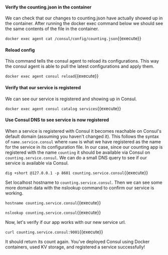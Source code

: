 #### Verify the counting.json in the container
We can check that our changes to counting.json have actually showed up in the container. After running the docker exec command below we should see the same contents of the file in the container.

`docker exec agent cat /consul/config/counting.json`{{execute}}

#### Reload config
This command tells the consul agent to reload its configurations. This way the consul agent is able to pull the latest configurations and apply them.

`docker exec agent consul reload`{{execute}}

#### Verify that our service is registered 
We can see our service is registered and showing up in Consul.

`docker exec agent consul catalog services`{{execute}}

#### Use Consul DNS to see service is now registered
When a service is registered with Consul it becomes reachable on Consul's default domain (assuming you haven't changed it). This follows the syntax of `name.service.consul` where `name` is what we have registered as the name for the service in its configuration file. In our case, since our counting app is registered with the name `counting` it should be available via Consul on `counting.service.consul`. We can do a small DNS query to see if our service is available via Consul. 

`dig +short @127.0.0.1 -p 8601 counting.service.consul`{{execute}}

Set localhost hostname to `counting.service.consul`. Then we can see some more domain data with the nslookup command to confirm our service is working.

`hostname counting.service.consul`{{execute}}

`nslookup counting.service.consul`{{execute}}

Now, let's verify if our app works with our new service url.

`curl counting.service.consul:9001`{{execute}}

It should return its count again. You've deployed Consul using Docker containers, used KV storage, and registered a service successfully!